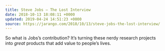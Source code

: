 ```yaml
---
title: Steve Jobs – The Lost Interview
date: 2018-10-13 18:08:11 +0000
updated: 2019-04-24 14:51:23 +0000
source: https://jarango.com/2018/10/13/steve-jobs-the-lost-interview/
---
```

So what is Jobs’s contribution? It’s turning these nerdy research projects into *great* products that add value to people’s lives.